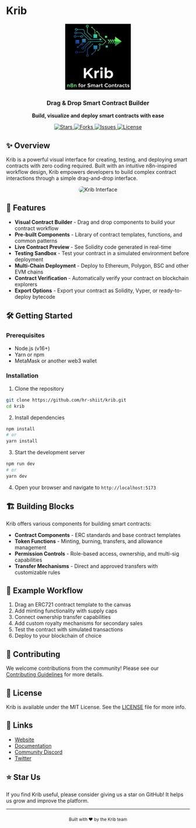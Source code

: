 # Krib

<div align="center">
  <img src="public/krib-logo.png" alt="Krib Logo" width="180" height="180" style="max-width: 100%;" />
  
  <h3>Drag & Drop Smart Contract Builder</h3>
  
  <p>
    <strong>Build, visualize and deploy smart contracts with ease</strong>
  </p>
  
  <p>
    <a href="https://github.com/hr-shiit/krib/stargazers">
      <img src="https://img.shields.io/github/stars/hr-shiit/krib?style=for-the-badge" alt="Stars" />
    </a>
    <a href="https://github.com/hr-shiit/krib/network/members">
      <img src="https://img.shields.io/github/forks/hr-shiit/krib?style=for-the-badge" alt="Forks" />
    </a>
    <a href="https://github.com/hr-shiit/krib/issues">
      <img src="https://img.shields.io/github/issues/hr-shiit/krib?style=for-the-badge" alt="Issues" />
    </a>
    <a href="https://github.com/hr-shiit/krib/blob/main/LICENSE">
      <img src="https://img.shields.io/github/license/hr-shiit/krib?style=for-the-badge" alt="License" />
    </a>
  </p>
</div>

## ✨ Overview

Krib is a powerful visual interface for creating, testing, and deploying smart contracts with zero coding required. Built with an intuitive n8n-inspired workflow design, Krib empowers developers to build complex contract interactions through a simple drag-and-drop interface.

<div align="center">
  <img src="public/krib-screenshot.png" alt="Krib Interface" style="max-width: 100%; border-radius: 10px; box-shadow: 0 4px 24px rgba(0, 0, 0, 0.1);" />
</div>

## 🚀 Features

- **Visual Contract Builder** - Drag and drop components to build your contract workflow
- **Pre-built Components** - Library of contract templates, functions, and common patterns
- **Live Contract Preview** - See Solidity code generated in real-time
- **Testing Sandbox** - Test your contract in a simulated environment before deployment
- **Multi-Chain Deployment** - Deploy to Ethereum, Polygon, BSC and other EVM chains
- **Contract Verification** - Automatically verify your contract on blockchain explorers
- **Export Options** - Export your contract as Solidity, Vyper, or ready-to-deploy bytecode

## 🛠️ Getting Started

### Prerequisites

- Node.js (v16+)
- Yarn or npm
- MetaMask or another web3 wallet

### Installation

1. Clone the repository

```bash
git clone https://github.com/hr-shiit/krib.git
cd krib
```

2. Install dependencies

```bash
npm install
# or
yarn install
```

3. Start the development server

```bash
npm run dev
# or
yarn dev
```

4. Open your browser and navigate to `http://localhost:5173`

## 🏗️ Building Blocks

Krib offers various components for building smart contracts:

- **Contract Components** - ERC standards and base contract templates
- **Token Functions** - Minting, burning, transfers, and allowance management
- **Permission Controls** - Role-based access, ownership, and multi-sig capabilities
- **Transfer Mechanisms** - Direct and approved transfers with customizable rules

## 🧪 Example Workflow

1. Drag an ERC721 contract template to the canvas
2. Add minting functionality with supply caps
3. Connect ownership transfer capabilities
4. Add custom royalty mechanisms for secondary sales
5. Test the contract with simulated transactions
6. Deploy to your blockchain of choice

## 🤝 Contributing

We welcome contributions from the community! Please see our [Contributing Guidelines](CONTRIBUTING.md) for more details.

## 📜 License

Krib is available under the MIT License. See the [LICENSE](LICENSE) file for more info.

## 🔗 Links

- [Website](https://krib.dev)
- [Documentation](https://docs.krib.dev)
- [Community Discord](https://discord.gg/krib)
- [Twitter](https://twitter.com/kribbuilder)

## ⭐ Star Us

If you find Krib useful, please consider giving us a star on GitHub! It helps us grow and improve the platform.

---

<div align="center">
  <sub>Built with ❤️ by the Krib team</sub>
</div>
